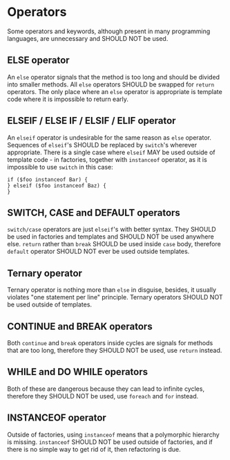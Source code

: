 Operators
=========

Some operators and keywords, although present in many programming
languages, are unnecessary and SHOULD NOT be used.

## ELSE operator

An `else` operator signals that the method is too long and should be
divided into smaller methods. All `else` operators SHOULD be swapped for
`return` operators. The only place where an `else` operator is
appropriate is template code where it is impossible to return early.

## ELSEIF / ELSE IF / ELSIF / ELIF operator

An `elseif` operator is undesirable for the same reason as `else`
operator. Sequences of `elseif`'s SHOULD be replaced by `switch`'s
wherever appropriate. There is a single case where `elseif` MAY be used
outside of template code - in factories, together with `instanceof`
operator, as it is impossible to use `switch` in this case:
```
if ($foo instanceof Bar) {
} elseif ($foo instanceof Baz) {
}
```

## SWITCH, CASE and DEFAULT operators

`switch/case` operators are just `elseif`'s with better syntax. They
SHOULD be used in factories and templates and SHOULD NOT be used
anywhere else. `return` rather than `break` SHOULD be used inside `case`
body, therefore `default` operator SHOULD NOT ever be used outside
templates.

## Ternary operator

Ternary operator is nothing more than `else` in disguise, besides, it
usually violates "one statement per line" principle. Ternary operators
SHOULD NOT be used outside of templates.

## CONTINUE and BREAK operators

Both `continue` and `break` operators inside cycles are signals for
methods that are too long, therefore they SHOULD NOT be used, use
`return` instead.

## WHILE and DO WHILE operators

Both of these are dangerous because they can lead to infinite cycles,
therefore they SHOULD NOT be used, use `foreach` and `for` instead.

## INSTANCEOF operator

Outside of factories, using `instanceof` means that a polymorphic
hierarchy is missing. `instanceof` SHOULD NOT be used outside of
factories, and if there is no simple way to get rid of it, then
refactoring is due.
